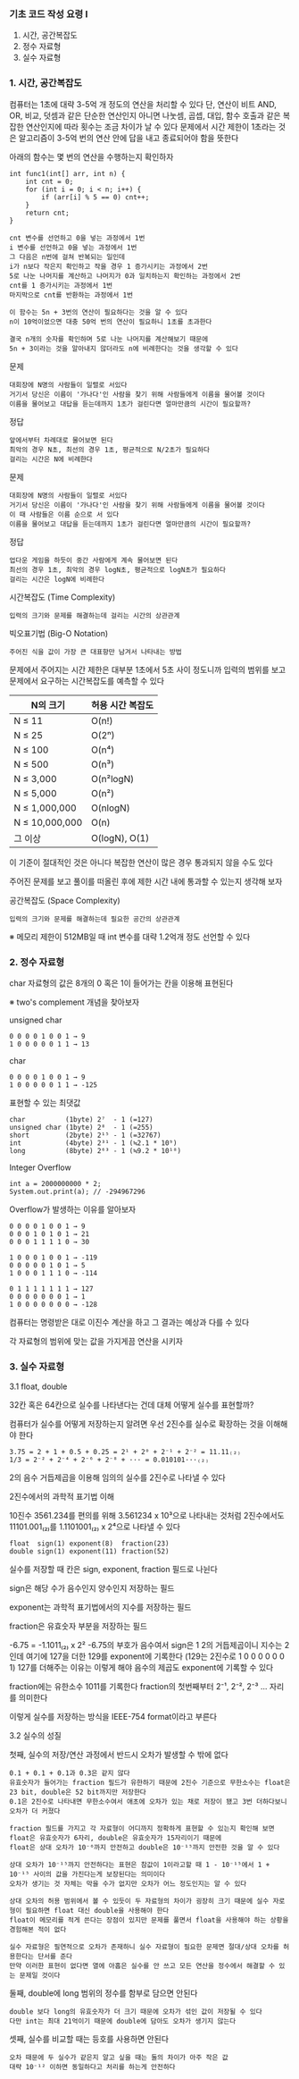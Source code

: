 ### 기초 코드 작성 요령 Ⅰ

1. 시간, 공간복잡도
2. 정수 자료형
3. 실수 자료형

### 1. 시간, 공간복잡도
컴퓨터는 1초에 대략 3-5억 개 정도의 연산을 처리할 수 있다
단, 연산이 비트 AND, OR, 비교, 덧셈과 같은 단순한 연산인지 아니면 나눗셈, 곱셉, 대입, 함수 호출과 같은 복잡한 연산인지에 따라 횟수는 조금 차이가 날 수 있다
문제에서 시간 제한이 1초라는 것은 알고리즘이 3-5억 번의 연산 안에 답을 내고 종료되어야 함을 뜻한다

아래의 함수는 몇 번의 연산을 수행하는지 확인하자
```
int func1(int[] arr, int n) {
    int cnt = 0;
    for (int i = 0; i < n; i++) {
        if (arr[i] % 5 == 0) cnt++;
    }
    return cnt;
}

cnt 변수를 선언하고 0을 넣는 과정에서 1번
i 변수를 선언하고 0을 넣는 과정에서 1번
그 다음은 n번에 걸쳐 반복되는 일인데
i가 n보다 작은지 확인하고 작을 경우 1 증가시키는 과정에서 2번
5로 나눈 나머지를 계산하고 나머지가 0과 일치하는지 확인하는 과정에서 2번
cnt를 1 증가시키는 과정에서 1번
마지막으로 cnt를 반환하는 과정에서 1번

이 함수는 5n + 3번의 연산이 필요하다는 것을 알 수 있다
n이 10억이었으면 대충 50억 번의 연산이 필요하니 1초를 초과한다

결국 n개의 숫자를 확인하며 5로 나눈 나머지를 계산해보기 때문에
5n + 3이라는 것을 알아내지 않더라도 n에 비례한다는 것을 생각할 수 있다
```

문제
```
대회장에 N명의 사람들이 일렬로 서있다
거기서 당신은 이름이 '가나다'인 사람을 찾기 위해 사람들에게 이름을 물어볼 것이다
이름을 물어보고 대답을 듣는데까지 1초가 걸린다면 얼마만큼의 시간이 필요할까?
```
정답
```
앞에서부터 차례대로 물어보면 된다
최악의 경우 N초, 최선의 경우 1초, 평균적으로 N/2초가 필요하다
걸리는 시간은 N에 비례한다
```

문제
```
대회장에 N명의 사람들이 일렬로 서있다
거기서 당신은 이름이 '가나다'인 사람을 찾기 위해 사람들에게 이름을 물어볼 것이다
이 때 사람들은 이름 순으로 서 있다
이름을 물어보고 대답을 듣는데까지 1초가 걸린다면 얼마만큼의 시간이 필요할까?
```
정답
```
업다운 게임을 하듯이 중간 사람에게 계속 물어보면 된다
최선의 경우 1초, 최악의 경우 logN초, 평균적으로 logN초가 필요하다
걸리는 시간은 logN에 비례한다
```

시간복잡도 (Time Complexity)
```
입력의 크기와 문제를 해결하는데 걸리는 시간의 상관관계
```
빅오표기법 (Big-O Notation)
```
주어진 식을 값이 가장 큰 대표항만 남겨서 나타내는 방법
```
문제에서 주어지는 시간 제한은 대부분 1초에서 5초 사이 정도니까 입력의 범위를 보고 문제에서 요구하는 시간복잡도를 예측할 수 있다

|N의 크기|허용 시간 복잡도|
|---|---|
|N ≤ 11|O(n!)|
|N ≤ 25|O(2ⁿ)|
|N ≤ 100|O(n⁴)|
|N ≤ 500|O(n³)|
|N ≤ 3,000|O(n²logN)|
|N ≤ 5,000|O(n²)|
|N ≤ 1,000,000|O(nlogN)|
|N ≤ 10,000,000|O(n)|
|그 이상|O(logN), O(1)|    

이 기준이 절대적인 것은 아니다 복잡한 연산이 많은 경우 통과되지 않을 수도 있다

주어진 문제를 보고 풀이를 떠올린 후에 제한 시간 내에 통과할 수 있는지 생각해 보자

공간복잡도 (Space Complexity)
```
입력의 크기와 문제를 해결하는데 필요한 공간의 상관관계
```
※ 메모리 제한이 512MB일 때 int 변수를 대략 1.2억개 정도 선언할 수 있다

### 2. 정수 자료형
char 자료형의 값은 8개의 0 혹은 1이 들어가는 칸을 이용해 표현된다

※ two's complement 개념을 찾아보자

unsigned char
```
0 0 0 0 1 0 0 1 → 9
1 0 0 0 0 0 1 1 → 13
```

char
```
0 0 0 0 1 0 0 1 → 9
1 0 0 0 0 0 1 1 → -125
```

표현할 수 있는 최댓값
```
char          (1byte) 2⁷  - 1 (=127)
unsigned char (1byte) 2⁸  - 1 (=255)
short         (2byte) 2¹⁵ - 1 (=32767)
int           (4byte) 2³¹ - 1 (≒2.1 * 10⁹)
long          (8byte) 2⁶³ - 1 (≒9.2 * 10¹⁸)
```

Integer Overflow
```
int a = 2000000000 * 2;
System.out.print(a); // -294967296
```

Overflow가 발생하는 이유를 알아보자
```
0 0 0 0 1 0 0 1 → 9
0 0 0 1 0 1 0 1 → 21
0 0 0 1 1 1 1 0 → 30

1 0 0 0 1 0 0 1 → -119
0 0 0 0 0 1 0 1 → 5
1 0 0 0 1 1 1 0 → -114

0 1 1 1 1 1 1 1 → 127
0 0 0 0 0 0 0 1 → 1
1 0 0 0 0 0 0 0 → -128
```

컴퓨터는 명령받은 대로 이진수 계산을 하고 그 결과는 예상과 다를 수 있다

각 자료형의 범위에 맞는 값을 가지게끔 연산을 시키자

### 3. 실수 자료형
3.1 float, double

32칸 혹은 64칸으로 실수를 나타낸다는 건데 대체 어떻게 실수를 표현할까?

컴퓨터가 실수를 어떻게 저장하는지 알려면 우선 2진수를 실수로 확장하는 것을 이해해야 한다

```
3.75 = 2 + 1 + 0.5 + 0.25 = 2¹ + 2⁰ + 2⁻¹ + 2⁻² = 11.11₍₂₎
1/3 = 2⁻² + 2⁻⁴ + 2⁻⁶ + 2⁻⁸ + ··· = 0.010101···₍₂₎
```
2의 음수 거듭제곱을 이용해 임의의 실수를 2진수로 나타낼 수 있다

2진수에서의 과학적 표기법 이해

10진수 3561.234를 편의를 위해 3.561234 x 10³으로 나타내는 것처럼 2진수에서도 11101.001₍₂₎를 1.1101001₍₂₎ x 2⁴으로 나타낼 수 있다
```
float  sign(1) exponent(8)  fraction(23)
double sign(1) exponent(11) fraction(52)
```

실수를 저장할 때 칸은 sign, exponent, fraction 필드로 나뉜다

sign은 해당 수가 음수인지 양수인지 저장하는 필드

exponent는 과학적 표기법에서의 지수를 저장하는 필드

fraction은 유효숫자 부분을 저장하는 필드

-6.75 = -1.1011₍₂₎ x 2²
-6.75의 부호가 음수여서 sign은 1
2의 거듭제곱이니 지수는 2인데 여기에 127을 더한 129를 exponent에 기록한다 (129는 2진수로 1 0 0 0 0 0 0 1)
127를 더해주는 이유는 이렇게 해야 음수의 제곱도 exponent에 기록할 수 있다

fraction에는 유한소수 1011를 기록한다
fraction의 첫번째부터 2⁻¹, 2⁻², 2⁻³ ... 자리를 의미한다

이렇게 실수를 저장하는 방식을 IEEE-754 format이라고 부른다

3.2 실수의 성질

첫째, 실수의 저장/연산 과정에서 반드시 오차가 발생할 수 밖에 없다
```
0.1 + 0.1 + 0.1과 0.3은 같지 않다
유효숫자가 들어가는 fraction 필드가 유한하기 때문에 2진수 기준으로 무한소수는 float은 23 bit, double은 52 bit까지만 저장한다
0.1은 2진수로 나타내면 무한소수여서 애초에 오차가 있는 채로 저장이 됐고 3번 더하다보니 오차가 더 커졌다

fraction 필드를 가지고 각 자료형이 어디까지 정확하게 표현할 수 있는지 확인해 보면 float은 유효숫자가 6자리, double은 유효숫자가 15자리이기 때문에
float은 상대 오차가 10⁻⁶까지 안전하고 double은 10⁻¹⁵까지 안전한 것을 알 수 있다

상대 오차가 10⁻¹⁵까지 안전하다는 표현은 참값이 1이라고할 때 1 - 10⁻¹⁵에서 1 + 10⁻¹⁵ 사이의 값을 가진다는게 보장된다는 의미이다
오차가 생기는 것 자체는 막을 수가 없지만 오차가 어느 정도인지는 알 수 있다

상대 오차의 허용 범위에서 볼 수 있듯이 두 자료형의 차이가 굉장히 크기 때문에 실수 자로형이 필요하면 float 대신 double을 사용해야 한다
float이 메모리를 적게 쓴다는 장점이 있지만 문제를 풀면서 float을 사용해야 하는 상황을 경험해본 적이 없다

실수 자료형은 필연적으로 오차가 존재하니 실수 자료형이 필요한 문제면 절대/상대 오차를 허용한다는 단서를 준다
만약 이러한 표현이 없다면 열에 아홉은 실수를 안 쓰고 모든 연산을 정수에서 해결할 수 있는 문제일 것이다
```

둘째, double에 long 범위의 정수를 함부로 담으면 안된다
```
double 보다 long의 유효숫자가 더 크기 때문에 오차가 섞인 값이 저장될 수 있다
다만 int는 최대 21억이기 때문에 double에 담아도 오차가 생기지 않는다
```

셋째, 실수를 비교할 때는 등호를 사용하면 안된다
```
오차 때문에 두 실수가 같은지 알고 싶을 때는 둘의 차이가 아주 작은 값
대략 10⁻¹² 이하면 동일하다고 처리를 하는게 안전하다
```
